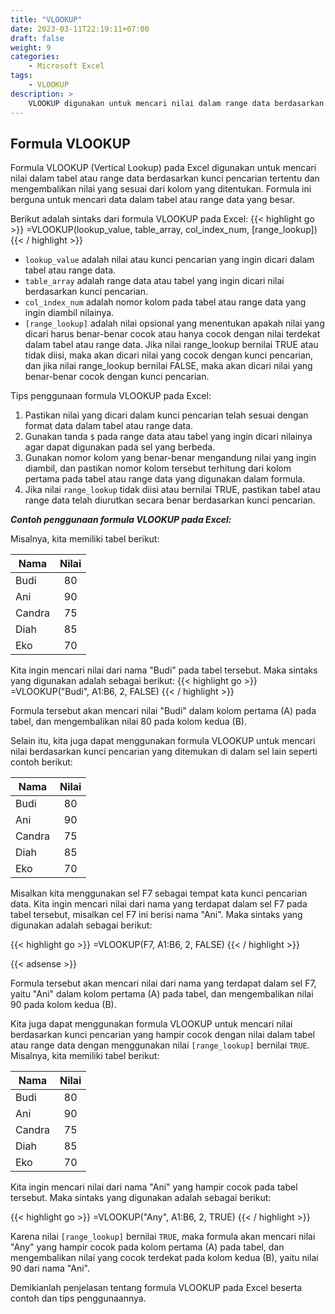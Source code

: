 ```yaml
---
title: "VLOOKUP"
date: 2023-03-11T22:19:11+07:00
draft: false
weight: 9
categories:
    - Microsoft Excel
tags:
    - VLOOKUP
description: >
    VLOOKUP digunakan untuk mencari nilai dalam range data berdasarkan kunci pencarian tertentu dan mengembalikan nilai yang sesuai dari kolom yang ditentukan.
---
```

## Formula VLOOKUP

Formula VLOOKUP (Vertical Lookup) pada Excel digunakan untuk mencari nilai dalam tabel atau range data berdasarkan kunci pencarian tertentu dan mengembalikan nilai yang sesuai dari kolom yang ditentukan. Formula ini berguna untuk mencari data dalam tabel atau range data yang besar.

Berikut adalah sintaks dari formula VLOOKUP pada Excel:
{{< highlight go >}}
=VLOOKUP(lookup_value, table_array, col_index_num, [range_lookup])
{{< / highlight >}}

- `lookup_value` adalah nilai atau kunci pencarian yang ingin dicari dalam tabel atau range data.
- `table_array` adalah range data atau tabel yang ingin dicari nilai berdasarkan kunci pencarian.
- `col_index_num` adalah nomor kolom pada tabel atau range data yang ingin diambil nilainya.
- `[range_lookup]` adalah nilai opsional yang menentukan apakah nilai yang dicari harus benar-benar cocok atau hanya cocok dengan nilai terdekat dalam tabel atau range data. Jika nilai range_lookup bernilai TRUE atau tidak diisi, maka akan dicari nilai yang cocok dengan kunci pencarian, dan jika nilai range_lookup bernilai FALSE, maka akan dicari nilai yang benar-benar cocok dengan kunci pencarian.

Tips penggunaan formula VLOOKUP pada Excel:

1. Pastikan nilai yang dicari dalam kunci pencarian telah sesuai dengan format data dalam tabel atau range data.
2. Gunakan tanda `$` pada range data atau tabel yang ingin dicari nilainya agar dapat digunakan pada sel yang berbeda.
3. Gunakan nomor kolom yang benar-benar mengandung nilai yang ingin diambil, dan pastikan nomor kolom tersebut terhitung dari kolom pertama pada tabel atau range data yang digunakan dalam formula.
4. Jika nilai `range_lookup` tidak diisi atau bernilai TRUE, pastikan tabel atau range data telah diurutkan secara benar berdasarkan kunci pencarian.

***Contoh penggunaan formula VLOOKUP pada Excel:***

Misalnya, kita memiliki tabel berikut:

| Nama   |  Nilai  |
|--------|:-------:|
| Budi   |    80   |
| Ani    |    90   |
| Candra |    75   |
| Diah   |    85   |
| Eko    |    70   |

Kita ingin mencari nilai dari nama "Budi" pada tabel tersebut. Maka sintaks yang digunakan adalah sebagai berikut:
{{< highlight go >}}
=VLOOKUP("Budi", A1:B6, 2, FALSE)
{{< / highlight >}}

Formula tersebut akan mencari nilai "Budi" dalam kolom pertama (A) pada tabel, dan mengembalikan nilai 80 pada kolom kedua (B).

Selain itu, kita juga dapat menggunakan formula VLOOKUP untuk mencari nilai berdasarkan kunci pencarian yang ditemukan di dalam sel lain seperti contoh berikut:

| Nama   |  Nilai  |
|--------|:-------:|
| Budi   |    80   |
| Ani    |    90   |
| Candra |    75   |
| Diah   |    85   |
| Eko    |    70   |

Misalkan kita menggunakan sel F7 sebagai tempat kata kunci pencarian data. Kita ingin mencari nilai dari nama yang terdapat dalam sel F7 pada tabel tersebut, misalkan cel F7 ini berisi nama "Ani". Maka sintaks yang digunakan adalah sebagai berikut:

{{< highlight go >}}
=VLOOKUP(F7, A1:B6, 2, FALSE)
{{< / highlight >}}

{{< adsense >}}

Formula tersebut akan mencari nilai dari nama yang terdapat dalam sel F7, yaitu "Ani" dalam kolom pertama (A) pada tabel, dan mengembalikan nilai 90 pada kolom kedua (B).

Kita juga dapat menggunakan formula VLOOKUP untuk mencari nilai berdasarkan kunci pencarian yang hampir cocok dengan nilai dalam tabel atau range data dengan menggunakan nilai `[range_lookup]` bernilai `TRUE`. Misalnya, kita memiliki tabel berikut:

| Nama   |  Nilai  |
|--------|:-------:|
| Budi   |    80   |
| Ani    |    90   |
| Candra |    75   |
| Diah   |    85   |
| Eko    |    70   |

Kita ingin mencari nilai dari nama "Ani" yang hampir cocok pada tabel tersebut. Maka sintaks yang digunakan adalah sebagai berikut:

{{< highlight go >}}
=VLOOKUP("Any", A1:B6, 2, TRUE)
{{< / highlight >}}

Karena nilai `[range_lookup]` bernilai `TRUE`, maka formula akan mencari nilai "Any" yang hampir cocok pada kolom pertama (A) pada tabel, dan mengembalikan nilai yang cocok terdekat pada kolom kedua (B), yaitu nilai 90 dari nama "Ani".

Demikianlah penjelasan tentang formula VLOOKUP pada Excel beserta contoh dan tips penggunaannya.
